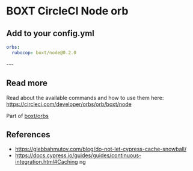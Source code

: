 # BOXT CircleCI Node orb

<!--
The version number below is automatically populated by a GitHub workflow.
You can see how this works in ./github/workflows/update-readme-workflow.yml
-->

<!-- VERSION_SNIPPET_START -->
## Add to your config.yml

``` yml
orbs:
  rubocop: boxt/node@0.2.0

```

---<!-- VERSION_SNIPPET_END -->

## Read more

Read about the available commands and how to use them here:
https://circleci.com/developer/orbs/orb/boxt/node


Part of [boxt/orbs](https://github.com/boxt/orbs)

## References

* https://glebbahmutov.com/blog/do-not-let-cypress-cache-snowball/
* https://docs.cypress.io/guides/guides/continuous-integration.html#Caching
ng
